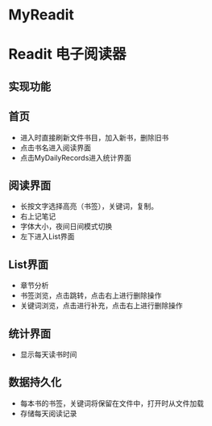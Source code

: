 # MyReadit
# Readit 电子阅读器
## 实现功能
## 首页
* 进入时直接刷新文件书目，加入新书，删除旧书
* 点击书名进入阅读界面
* 点击MyDailyRecords进入统计界面

## 阅读界面
* 长按文字选择高亮（书签），关键词，复制。
* 右上记笔记
* 字体大小，夜间日间模式切换
* 左下进入List界面

## List界面
* 章节分析
* 书签浏览，点击跳转，点击右上进行删除操作
* 关键词浏览，点击进行补充，点击右上进行删除操作

## 统计界面
* 显示每天读书时间

## 数据持久化
* 每本书的书签，关键词将保留在文件中，打开时从文件加载
* 存储每天阅读记录

